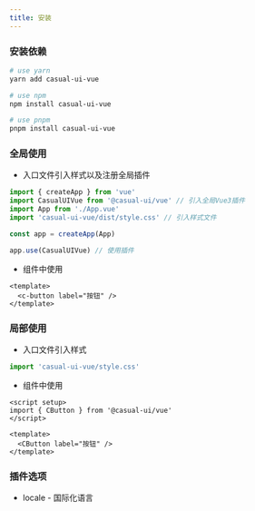 ```yaml
---
title: 安装
---
```


### 安装依赖

```sh
# use yarn
yarn add casual-ui-vue

# use npm
npm install casual-ui-vue

# use pnpm
pnpm install casual-ui-vue
```

### 全局使用

- 入口文件引入样式以及注册全局插件

```js
import { createApp } from 'vue'
import CasualUIVue from '@casual-ui/vue' // 引入全局Vue3插件
import App from './App.vue'
import 'casual-ui-vue/dist/style.css' // 引入样式文件

const app = createApp(App)

app.use(CasualUIVue) // 使用插件
```

- 组件中使用

```vue
<template>
  <c-button label="按钮" />
</template>
```

### 局部使用

- 入口文件引入样式

```js
import 'casual-ui-vue/style.css'
```

- 组件中使用

```vue
<script setup>
import { CButton } from '@casual-ui/vue'
</script>

<template>
  <CButton label="按钮" />
</template>
```


### 插件选项

* locale - 国际化语言